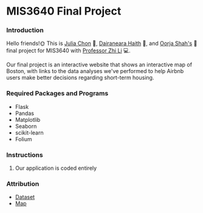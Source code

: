 # MIS3640 Final Project

### Introduction
Hello friends!:sun_with_face: This is [Julia Chon](https://github.com/juliachon) :hibiscus:, [Dairaneara Haith](https://github.com/DeedeeH999) :sunflower:, and [Oorja Shah's](https://github.com/oorjashah) :cherry_blossom: final project for MIS3640 with [Professor Zhi Li](https://github.com/lzblack) :computer:.

Our final project is an interactive website that shows an interactive map of Boston, with links to the data analyses we've performed to help Airbnb users make better decisions regarding short-term housing.

### Required Packages and Programs
* Flask
* Pandas
* Matplotlib 
* Seaborn
* scikit-learn
* Folium


### Instructions
1. Our application is coded entirely 




### Attribution
* [Dataset](http://insideairbnb.com/get-the-data.html "Scroll down to Boston")
* [Map](https://github.com/juliachon/MIS3640FinalProject)